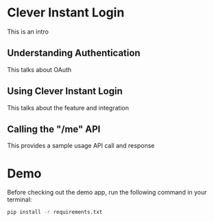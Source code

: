 # Clever Instant Login
This is an intro

## Understanding Authentication
This talks about OAuth

## Using Clever Instant Login
This talks about the feature and integration

## Calling the "/me" API
This provides a sample usage API call and response

# Demo
Before checking out the demo app, run the following command in your terminal:
```bash
pip install -r requirements.txt
```
